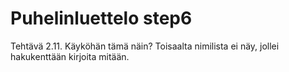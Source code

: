 # Puhelinluettelo step6

Tehtävä 2.11. Käyköhän tämä näin? Toisaalta nimilista ei näy, jollei hakukenttään kirjoita mitään.
